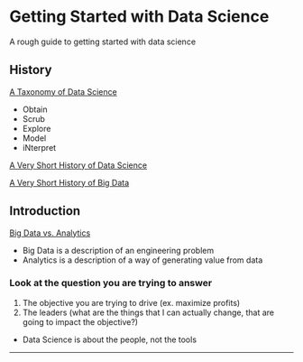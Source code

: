 Getting Started with Data Science
=================================

A rough guide to getting started with data science

History
-------

[A Taxonomy of Data Science](http://www.dataists.com/2010/09/a-taxonomy-of-data-science/)

- Obtain
- Scrub
- Explore
- Model
- iNterpret

[A Very Short History of Data Science](http://whatsthebigdata.com/2012/04/26/a-very-short-history-of-data-science/)

[A Very Short History of Big Data](http://whatsthebigdata.com/2012/06/06/a-very-short-history-of-big-data/)


Introduction
----------------------------

[Big Data vs. Analytics](http://www.youtube.com/watch?v=yPGzOw_KcBk)

- Big Data is a description of an engineering problem
- Analytics is a description of a way of generating value from data

### Look at the question you are trying to answer
1. The objective you are trying to drive (ex. maximize profits)
2. The leaders (what are the things that I can actually change, that are going to impact the objective?)

- Data Science is about the people, not the tools

-----------
